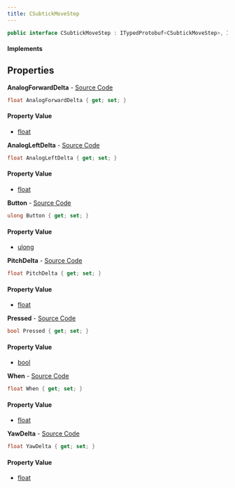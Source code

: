 ```yaml
---
title: CSubtickMoveStep
---
```


```csharp
public interface CSubtickMoveStep : ITypedProtobuf<CSubtickMoveStep>, INativeHandle
```

#### Implements

## Properties

**AnalogForwardDelta** - [Source Code](https://github.com/swiftly-solution/swiftlys2/blob/main/managed/src/SwiftlyS2.Generated/Protobufs/Interfaces/CSubtickMoveStep.cs#L22)

```csharp
float AnalogForwardDelta { get; set; }
```

#### Property Value

- [float](https://learn.microsoft.com/dotnet/api/system.single)

**AnalogLeftDelta** - [Source Code](https://github.com/swiftly-solution/swiftlys2/blob/main/managed/src/SwiftlyS2.Generated/Protobufs/Interfaces/CSubtickMoveStep.cs#L25)

```csharp
float AnalogLeftDelta { get; set; }
```

#### Property Value

- [float](https://learn.microsoft.com/dotnet/api/system.single)

**Button** - [Source Code](https://github.com/swiftly-solution/swiftlys2/blob/main/managed/src/SwiftlyS2.Generated/Protobufs/Interfaces/CSubtickMoveStep.cs#L13)

```csharp
ulong Button { get; set; }
```

#### Property Value

- [ulong](https://learn.microsoft.com/dotnet/api/system.uint64)

**PitchDelta** - [Source Code](https://github.com/swiftly-solution/swiftlys2/blob/main/managed/src/SwiftlyS2.Generated/Protobufs/Interfaces/CSubtickMoveStep.cs#L28)

```csharp
float PitchDelta { get; set; }
```

#### Property Value

- [float](https://learn.microsoft.com/dotnet/api/system.single)

**Pressed** - [Source Code](https://github.com/swiftly-solution/swiftlys2/blob/main/managed/src/SwiftlyS2.Generated/Protobufs/Interfaces/CSubtickMoveStep.cs#L16)

```csharp
bool Pressed { get; set; }
```

#### Property Value

- [bool](https://learn.microsoft.com/dotnet/api/system.boolean)

**When** - [Source Code](https://github.com/swiftly-solution/swiftlys2/blob/main/managed/src/SwiftlyS2.Generated/Protobufs/Interfaces/CSubtickMoveStep.cs#L19)

```csharp
float When { get; set; }
```

#### Property Value

- [float](https://learn.microsoft.com/dotnet/api/system.single)

**YawDelta** - [Source Code](https://github.com/swiftly-solution/swiftlys2/blob/main/managed/src/SwiftlyS2.Generated/Protobufs/Interfaces/CSubtickMoveStep.cs#L31)

```csharp
float YawDelta { get; set; }
```

#### Property Value

- [float](https://learn.microsoft.com/dotnet/api/system.single)

